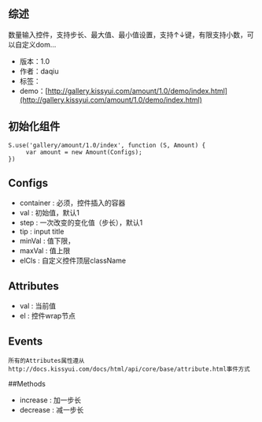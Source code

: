 ## 综述

数量输入控件，支持步长、最大值、最小值设置，支持↑↓键，有限支持小数，可以自定义dom...

* 版本：1.0
* 作者：daqiu
* 标签：
* demo：[http://gallery.kissyui.com/amount/1.0/demo/index.html](http://gallery.kissyui.com/amount/1.0/demo/index.html)

## 初始化组件

    S.use('gallery/amount/1.0/index', function (S, Amount) {
         var amount = new Amount(Configs);
    })

## Configs
* container : 必须，控件插入的容器
* val : 初始值，默认1
* step : 一次改变的变化值（步长），默认1
* tip : input title
* minVal : 值下限，
* maxVal : 值上限
* elCls : 自定义控件顶层className
## Attributes
* val : 当前值
* el : 控件wrap节点
## Events
    所有的Attributes属性遵从http://docs.kissyui.com/docs/html/api/core/base/attribute.html事件方式
##Methods
* increase : 加一步长
* decrease : 减一步长
